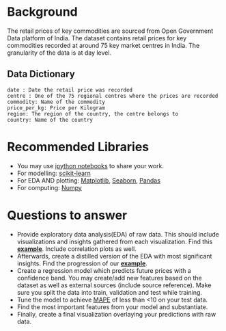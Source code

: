 # Background
The retail prices of key commodities are sourced from Open Government Data platform of India. The dataset contains retail prices for key commodities recorded at around 75 key market centres in India. The granularity of the data is at day level.

## Data Dictionary
```
date : Date the retail price was recorded
centre : One of the 75 regional centres where the prices are recorded
commodity: Name of the commodity
price_per_kg: Price per Kilogram
region: The region of the country, the centre belongs to
country: Name of the country
```
# Recommended Libraries
 - You may use [ipython notebooks](https://ipython.org/index.html) to share your work.
 - For modelling: [scikit-learn](http://scikit-learn.org)
 - For EDA AND plotting: [Matplotlib](https://matplotlib.org/), [Seaborn](https://seaborn.pydata.org/), [Pandas](https://pandas.pydata.org/)
 - For computing: [Numpy](http://www.numpy.org/)

# Questions to answer
 - Provide exploratory data analysis(EDA) of raw data. This should include visualizations and insights gathered from each visualization. Find this **[example](https://bibinmjose.github.io/dsgramner/ipython_md/analysis.html)**. Include correlation plots as well.
 - Afterwards, create a distilled version of the EDA with most significant insights. Find the progression of our **[example](https://bibinmjose.github.io/dsgramner/)**.
 - Create a regression model which predicts future prices with a confidence band. You may create/add new features based on the dataset as well as external sources (include source reference). Make sure you split the data into train, validation and test while training.
 - Tune the model to achieve [MAPE](https://en.wikipedia.org/wiki/Mean_absolute_percentage_error) of less than <10 on your test data.
 - Find the most important features from your model and substantiate. 
 - Finally, create a final visualization overlaying your predictions with raw data.
